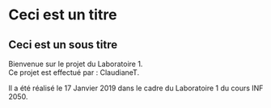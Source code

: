 # Ceci est un titre
## Ceci est un sous titre

Bienvenue sur le projet du Laboratoire 1.  
Ce projet est effectué par : ClaudianeT.  

Il a été réalisé le 17 Janvier 2019 dans le cadre du Laboratoire 1 du cours INF 2050.  
